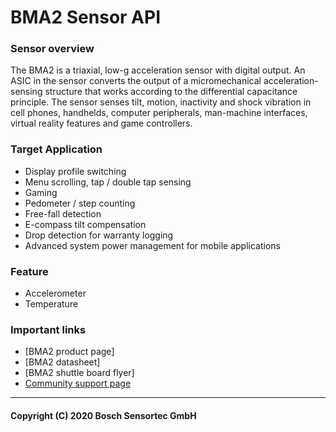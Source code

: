 # BMA2 Sensor API

### Sensor overview

The BMA2 is a triaxial, low-g acceleration sensor with digital output. An ASIC in the sensor converts the output of a 
micromechanical acceleration-sensing structure that works according to the differential capacitance principle. The 
sensor senses tilt, motion, inactivity and shock vibration in cell phones, handhelds, computer peripherals, man-machine 
interfaces, virtual reality features and game controllers.

### Target Application
- Display profile switching
- Menu scrolling, tap / double tap sensing
- Gaming
- Pedometer / step counting
- Free-fall detection
- E-compass tilt compensation
- Drop detection for warranty logging
- Advanced system power management for mobile applications

### Feature
- Accelerometer 
- Temperature

### Important links

- [BMA2 product page]
- [BMA2 datasheet]
- [BMA2 shuttle board flyer]
- [Community support page](https://community.bosch-sensortec.com)

---
#### Copyright (C) 2020 Bosch Sensortec GmbH